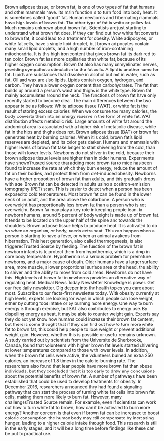 Brown adipose tissue, or brown fat, is one of two types of fat that humans and other mammals have. Its main function is to turn food into body heat. It is sometimes called “good” fat.
Human newborns and hibernating mammals have high levels of brown fat. The other type of fat is white or yellow fat.
Much remains unknown about brown fat. Scientists are just starting to understand what brown fat does. If they can find out how white fat converts to brown fat, it could lead to a treatment for obesity.
White adipocytes, or white fat cells, have a single lipid droplet, but brown adipocytes contain many small lipid droplets, and a high number of iron-containing mitochondria. It is this high iron content that gives brown fat its dark red to tan color.
Brown fat has more capillaries than white fat, because of its higher oxygen consumption. Brown fat also has many unmyelinated nerves, providing sympathetic stimulation to the fat cells.
A lipid is another name for fat. Lipids are substances that dissolve in alcohol but not in water, such as fat. Oil and wax are also lipids. Lipids contain oxygen, hydrogen, and carbon. They have a lower oxygen content than carbohydrates.
The fat that builds up around a person’s waist and thighs is the white type. Brown fat mainly accumulates around the neck.
The functions of brown fat have only recently started to become clear. The main differences between the two appear to be as follows:
White adipose tissue (WAT), or white fat is the result of storing excess calories. When we consume too many calories, the body converts them into an energy reserve in the form of white fat.
WAT distribution affects metabolic risk. Large amounts of white fat around the abdominal area is associated with a higher risk of metabolic disease, while fat in the hips and thighs does not.
Brown adipose tissue (BAT) or brown fat generates heat by burning calories. When it is cold, brown fat’s lipid reserves are depleted, and its color gets darker.
Humans and mammals with higher levels of brown fat take longer to start shivering from the cold, than those with lower levels. Newborns do not shiver in the cold, because their brown adipose tissue levels are higher than in older humans.
Experiments have shownTrusted Source that adding more brown fat to mice has been found to increase the rate at which they burn energy, reduce the amount of fat on their bodies, and protect them from diet-induced obesity.
Newborns have a higher proportion of brown fat than adults, and this gradually drops with age.
Brown fat can be detected in adults using a positron-emission tomography (PET) scan. This is easier to detect when a person has been exposed to cold temperatures. Most brown fat can be found in the lower neck of an adult, and the area above the collarbone.
A person who is overweight has proportionally less brown fat than a person who is not overweight. Brown fat may play a key role in keeping people lean.
In newborn humans, around 5 percent of body weight is made up of brown fat. It tends to be located on the upper half of the spine and towards the shoulders.
Brown adipose tissue helps to produce heat. It is activated to do so when an organism, or body, needs extra heat. This can happen when a person is starting to have a fever, or when an animal awakens from hibernation. This heat generation, also called thermogenesis, is also triggeredTrusted Source by feeding.
The function of the brown fat in newborn infants is to protect them from hypothermia, which is a drop in core body temperature. Hypothermia is a serious problem for premature newborns, and a major cause of death.
Older humans have a larger surface area, more muscle, a lower proportional surface area of the head, the ability to shiver, and the ability to move from cold areas. Newborns do not have this. High levels of brown fat in newborns provides an alternative way of regulating heat.
Medical News Today Newsletter
Knowledge is power. Get our free daily newsletter.
Dig deeper into the health topics you care about most. Subscribe to our facts-first newsletter today.
With obesity currently at high levels, experts are looking for ways in which people can lose weight, either by cutting food intake or by burning more energy.
One way to burn energy is through exercise, but BAT also contributes to energy use. By dispelling energy as heat, it may be able to counter weight gain.
Experts say they do not yet know how humans could increase their brown fat content, but there is some thought that if they can find out how to turn more white fat to brown fat, this could help people to lose weight or prevent additional weight gain.
However, whether this is possible or useful remains unknown.
A study carried out by scientists from the Universite de Sherbrooke, Canada, found that volunteers with higher brown fat levels started shivering at lower temperatures compared to those with lower levels.
In addition, when the brown fat cells were active, the volunteers burned an extra 250 calories, an increase of 1.8 times in the calorie-burning rate.
The researchers also found that lean people have more brown fat than obese individuals, but they concluded that it is too early to draw any conclusions about the potential benefits of brown fat.
A number of pathways have been established that could be used to develop treatments for obesity. In December 2016, researchers announced they had found a signaling pathway that can start the process of turning white fat cells into brown fat cells, making them more likely to burn fat.
However, many challengesTrusted Source remain. For example, even if scientists can work out how to turn white fat to brown, how can it be activated to burn more energy?
Another concern is that even if brown fat can be increased to boost calorie consumption, the human body may still compensate by increasing hunger, leading to a higher calorie intake through food.
This research is still in the early stages, and it will be a long time before findings like these can be put to practical use.
